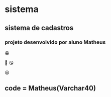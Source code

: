 # sistema 
## sistema de cadastros
### projeto desenvolvido por aluno Matheus

:grinning:

:star_struck: :kissing_heart:

:smiley:
## code = Matheus(Varchar40)

